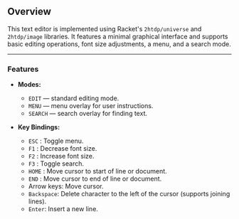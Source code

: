 ## Overview

This text editor is implemented using Racket's `2htdp/universe` and `2htdp/image` libraries. It features a minimal graphical interface and supports basic editing operations, font size adjustments, a menu, and a search mode.

---

### Features

- **Modes:**
  - `EDIT`  — standard editing mode.
  - `MENU`  — menu overlay for user instructions.
  - `SEARCH` — search overlay for finding text.

- **Key Bindings:**
  - `ESC` : Toggle menu.
  - `F1` : Decrease font size.
  - `F2` : Increase font size.
  - `F3` : Toggle search.
  - `HOME` : Move cursor to start of line or document.
  - `END` : Move cursor to end of line or document.
  - Arrow keys: Move cursor.
  - `Backspace`: Delete character to the left of the cursor (supports joining lines).
  - `Enter`: Insert a new line.
